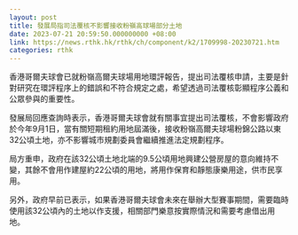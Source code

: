 ```yaml
---
layout: post
title: 發展局指司法覆核不影響接收粉嶺高球場部分土地
date: 2023-07-21 20:59:50.000000000 +08:00
link: https://news.rthk.hk/rthk/ch/component/k2/1709998-20230721.htm
categories: rthk
---
```


香港哥爾夫球會已就粉嶺高爾夫球場用地環評報告，提出司法覆核申請，主要是針對研究在環評程序上的錯誤和不符合規定之處，希望透過司法覆核彰顯程序公義和公眾參與的重要性。

發展局回應查詢時表示，香港哥爾夫球會就有關事宜提出司法覆核，不會影響政府於今年9月1日，當有關短期租約用地屆滿後，接收粉嶺高爾夫球場粉錦公路以東32公頃土地，亦不影響城市規劃委員會繼續推進法定規劃程序。
 
局方重申，政府在該32公頃土地北端的9.5公頃用地興建公營房屋的意向維持不變，其餘不會用作建屋約22公頃的用地，將用作保育和靜態康樂用途，供市民享用。

另外，政府早前已表示，如果香港哥爾夫球會未來在舉辦大型賽事期間，需要臨時使用該32公頃內的土地以作支援，相關部門樂意按實際情況和需要考慮借出用地。

